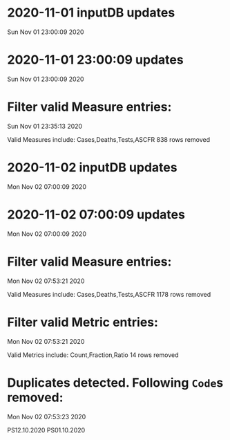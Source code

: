
# 2020-11-01 inputDB updates 
 Sun Nov 01 23:00:09 2020 


# 2020-11-01 23:00:09 updates 
 Sun Nov 01 23:00:09 2020 


# Filter valid Measure entries: 
 Sun Nov 01 23:35:13 2020 

Valid Measures include: Cases,Deaths,Tests,ASCFR
 838 rows removed
# 2020-11-02 inputDB updates 
 Mon Nov 02 07:00:09 2020 


# 2020-11-02 07:00:09 updates 
 Mon Nov 02 07:00:09 2020 


# Filter valid Measure entries: 
 Mon Nov 02 07:53:21 2020 

Valid Measures include: Cases,Deaths,Tests,ASCFR
 1178 rows removed
# Filter valid Metric entries: 
 Mon Nov 02 07:53:21 2020 

Valid Metrics include: Count,Fraction,Ratio
 14 rows removed
# Duplicates detected. Following `Code`s removed: 
 Mon Nov 02 07:53:23 2020 

PS12.10.2020
PS01.10.2020